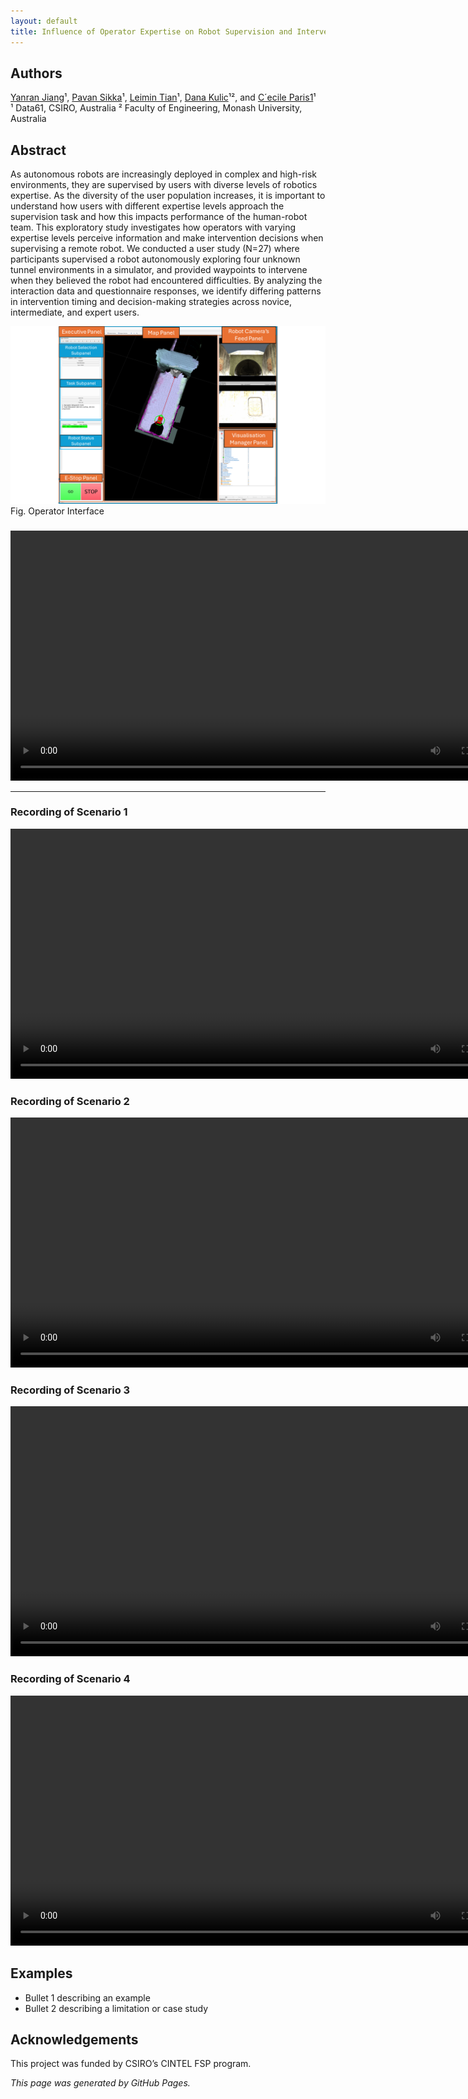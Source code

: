 ```yaml
---
layout: default
title: Influence of Operator Expertise on Robot Supervision and Intervention
---
```





## Authors
[Yanran Jiang](#)¹, [Pavan Sikka](#)¹, [Leimin Tian](#)¹, [Dana Kulic](#)¹², and [C´ecile Paris1](#)¹  
¹ Data61, CSIRO, Australia
² Faculty of Engineering, Monash University, Australia

## Abstract
As autonomous robots are increasingly deployed in complex and high-risk environments, they are supervised by users with diverse levels of robotics expertise. As the diversity of the user population increases, it is important to understand how users with different expertise levels approach the supervision task and how this impacts performance of the human-robot team. This exploratory study investigates how operators with varying expertise levels perceive information and make intervention decisions when supervising a remote robot. We conducted a user study (N=27) where participants supervised a robot autonomously exploring four unknown tunnel environments in a simulator, and provided waypoints to intervene when they believed the robot had encountered difficulties. By analyzing the interaction data and questionnaire responses, we identify differing patterns in intervention timing and decision-making strategies across novice, intermediate, and expert users. 

![Fig. 1: Diagram of the proposed system.](assets/Fig_interface.png)
Fig. Operator Interface

### 
<video controls width="800">
  <source src="assets/Operator_Expertise_video.mp4" type="video/mp4">
  Your browser does not support the video tag.
</video>

---
### Recording of Scenario 1
<video controls width="800">
  <source src="assets/Recording of Scenario 1.mp4" type="video/mp4">
  Your browser does not support the video tag.
</video>

### Recording of Scenario 2
<video controls width="800">
  <source src="assets/Recording of Scenario 2.mp4" type="video/mp4">
  Your browser does not support the video tag.
</video>

### Recording of Scenario 3
<video controls width="800">
  <source src="assets/Recording of Scenario 3.mp4" type="video/mp4">
  Your browser does not support the video tag.
</video>

### Recording of Scenario 4
<video controls width="800">
  <source src="assets/Recording of Scenario 4.mp4" type="video/mp4">
  Your browser does not support the video tag.
</video>

## Examples
- Bullet 1 describing an example
- Bullet 2 describing a limitation or case study

## Acknowledgements
This project was funded by CSIRO’s CINTEL FSP program.

*This page was generated by GitHub Pages.*
